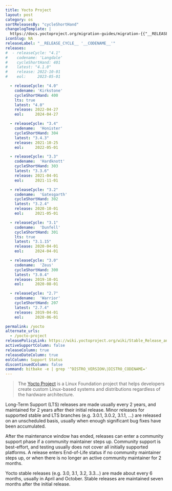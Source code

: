 ```yaml
---
title: Yocto Project
layout: post
category: os
sortReleasesBy: "cycleShortHand"
changelogTemplate: |
  https://docs.yoctoproject.org/migration-guides/migration-{{"__RELEASE_CYCLE__"| split: " " | first}}.html
iconSlug: NA
releaseLabel: "__RELEASE_CYCLE__ '__CODENAME__'"
releases:
#  - releaseCycle: "4.1"
#    codename: 'Langdale'
#    cycleShortHand: 401
#    latest: "4.1.0"
#    release: 2022-10-01
#    eol:     2023-05-01

  - releaseCycle: "4.0"
    codename: 'Kirkstone'
    cycleShortHand: 400
    lts: true
    latest: "4.0"
    release: 2022-04-27
    eol:     2024-04-27

  - releaseCycle: "3.4"
    codename:  'Honister'
    cycleShortHand: 304
    latest: "3.4.3"
    release: 2021-10-25
    eol:     2022-05-01

  - releaseCycle: "3.3"
    codename:  'Hardknott'
    cycleShortHand: 303
    latest: "3.3.6"
    release: 2021-04-01
    eol:     2021-11-01

  - releaseCycle: "3.2"
    codename:  'Gatesgarth'
    cycleShortHand: 302
    latest: "3.2.4"
    release: 2020-10-01
    eol:     2021-05-01

  - releaseCycle: "3.1"
    codename:  'Dunfell'
    cycleShortHand: 301
    lts: true
    latest: "3.1.15"
    release: 2020-04-01
    eol:     2024-04-01

  - releaseCycle: "3.0"
    codename:  'Zeus'
    cycleShortHand: 300
    latest: "3.0.4"
    release: 2019-10-01
    eol:     2020-08-01

  - releaseCycle: "2.7"
    codename:  'Warrior'
    cycleShortHand: 207
    latest: "2.7.4"
    release: 2019-04-01
    eol:     2020-06-01

permalink: /yocto
alternate_urls:
  - /yocto-project
releasePolicyLink: https://wiki.yoctoproject.org/wiki/Stable_Release_and_LTS
activeSupportColumn: false
releaseColumn: true
releaseDateColumn: true
eolColumn: Support Status
discontinuedColumn: false
command: bitbake -e | grep '^DISTRO_VERSION\|DISTRO_CODENAME='
---
```


> The [Yocto Project](https://www.yoctoproject.org/) is a Linux Foundation project that helps developers create custom Linux-based systems and distributions regardless of the hardware architecture.

Long-Term Support (LTS) releases are made usually every 2 years, and maintained for 2 years after their initial release. Minor releases for supported stable and LTS branches (e.g. 3.0.1, 3.0.2, 3.1.1, …) are released on an unscheduled basis, usually when enough significant bug fixes have been accumulated.

After the maintenance window has ended, releases can enter a community support phase if a community maintainer steps up.
Community support is best-effort, and testing usually does not cover all initially supported platforms.
A release enters End-of-Life status if no community maintainer steps up, or when there is no longer an active community maintainer for 2 months.

Yocto stable releases (e.g. 3.0, 3.1, 3.2, 3.3…) are made about every 6 months, usually in April and October.
Stable releases are maintained seven months after the initial release.
